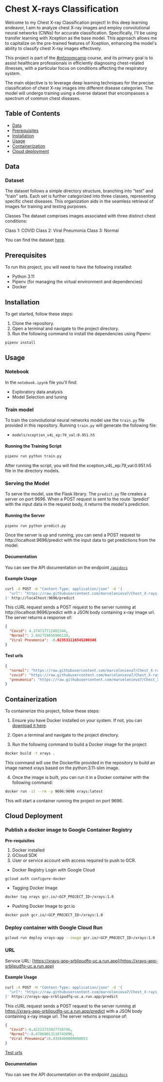 # Chest X-rays Classification

Welcome to my Chest X-ray Classification project! In this deep learning endeavor, I aim to analyze chest X-ray images and employ convolutional neural networks (CNNs) for accurate classification. Specifically, I'll be using transfer learning with Xception as the base model. This approach allows me to capitalize on the pre-trained features of Xception, enhancing the model's ability to classify chest X-ray images effectively.

This project is part of the [#mlzoomcamp](https://github.com/DataTalksClub/machine-learning-zoomcamp/) course, and its primary goal is to assist healthcare professionals in efficiently diagnosing chest-related illnesses, with a particular focus on conditions affecting the respiratory system.

The main objective is to leverage deep learning techniques for the precise classification of chest X-ray images into different disease categories. The model will undergo training using a diverse dataset that encompasses a spectrum of common chest diseases.

## Table of Contents
- [Data](#data)
- [Prerequisites](#prerequisites)
- [Installation](#installation)
- [Usage](#usage)
- [Containerization](#containerization)
- [Cloud deployment](#Cloud-Deployment)

## Data

### Dataset

The dataset follows a simple directory structure, branching into "test" and "train" sets. Each set is further categorized into three classes, representing specific chest diseases. This organization aids in the seamless retrieval of images for training and testing purposes.

Classes
The dataset comprises images associated with three distinct chest conditions:

Class 1: COVID
Class 2: Viral Pneumonia
Class 3: Normal

You can find the dataset [here](https://www.kaggle.com/datasets/pranavraikokte/covid19-image-dataset).

## Prerequisites

To run this project, you will need to have the following installed:

- Python 3.11
- Pipenv (for managing the virtual environment and dependencies)
- Docker

## Installation

To get started, follow these steps:

1. Clone the repository.
2. Open a terminal and navigate to the project directory.
3. Run the following command to install the dependencies using Pipenv:

```bash
pipenv install
```

## Usage

### Notebook

In the `notebook.ipynb` file you'll find:
  - Exploratory data analysis
  - Model Selection and tuning

### Train model

To train the convolutional neural networks model use the `train.py` file provided in this repository. Running `train.py` will generate the following file:

- `models/xception_v4L_ep:79_val:0.951.h5`

#### Running the Training Script

```bash
pipenv run python train.py
```
After running the script, you will find the xception_v4L_ep:79_val:0.951.h5 file in the directory models.

### Serving the Model

To serve the model, use the Flask library. The `predict.py` file creates a server on port 9696. When a POST request is sent to the route '/predict' with the input data in the request body, it returns the model's prediction.

#### Running the Server

```bash
pipenv run python predict.py
```
Once the server is up and running, you can send a POST request to http://localhost:9696/predict with the input data to get predictions from the model.

 #### Documentation

 You can see the API documentation on the endpoint [`/apidocs`](http://localhost:9696/apidocs)

#### Example Usage

```bash
curl -X POST -H "Content-Type: application/json" -d '{
  "url": "https://raw.githubusercontent.com/marcelonieva7/Chest_X-rays_classification/main/test/data/covid.jpg"
}' http://localhost:9696/predict
```
This cURL request sends a POST request to the server running at http://localhost:9696/predict with a JSON body containing x-ray image url. The server returns a response of:
```JSON
{
  "Covid": 4.374717712402344,
  "Normal": 2.042759656906128,
  "Viral Pneumonia": -0.023531116545200348
}
```

#### Test urls

```JSON
{
  "normal": "https://raw.githubusercontent.com/marcelonieva7/Chest_X-rays_classification/main/test/data/normal.jpeg",
  "covid": "https://raw.githubusercontent.com/marcelonieva7/Chest_X-rays_classification/main/test/data/covid.jpg",
  "pneumonia": "https://raw.githubusercontent.com/marcelonieva7/Chest_X-rays_classification/main/test/data/pneumonia.jpeg"
}
```

## Containerization

To containerize this project, follow these steps:

1. Ensure you have Docker installed on your system. If not, you can [download it here](https://www.docker.com/get-started).

2. Open a terminal and navigate to the project directory.

3. Run the following command to build a Docker image for the project:

```bash
docker build -t xrays .
```

This command will use the Dockerfile provided in the repository to build an image named xrays based on the python:3.11-slim image.

4. Once the image is built, you can run it in a Docker container with the following command:

```bash
docker run -it --rm -p 9696:9696 xrays:latest
```

This will start a container running the project on port 9696.

## Cloud Deployment

### Publish a docker image to Google Container Registry

**Pre-requisites**
1. Docker installed
2. GCloud SDK
2. User or service account with access required to push to GCR.

- Docker Registry Login with Google Cloud

```bash
gcloud auth configure-docker
```

- Tagging Docker Image

```bash
docker tag xrays gcr.io/<GCP_PROJECT_ID>/xrays:1.0
```

- Pushing Docker Image to gcr.io

```bash
docker push gcr.io/<GCP_PROJECT_ID>/xrays:1.0 
```

### Deploy container with Google Cloud Run

```bash
gcloud run deploy xrays-app --image gcr.io/<GCP_PROJECT_ID>/xrays:1.0 --memory=2G --port=9696 --region us-central1 --platform managed --allow-unauthenticated --quiet
```

### URL

Service URL: [https://xrays-app-srblipudfq-uc.a.run.app](https://xrays-app-srblipudfq-uc.a.run.app)

#### Example Usage

```bash
curl -X POST -H "Content-Type: application/json" -d '{
  "url": "https://raw.githubusercontent.com/marcelonieva7/Chest_X-rays_classification/main/test/data/pneumonia.jpeg"
}' https://xrays-app-srblipudfq-uc.a.run.app/predict
```

This cURL request sends a POST request to the server running at https://xrays-app-srblipudfq-uc.a.run.app/predict with a JSON body containing x-ray image url. The server returns a response of:
```JSON
{
  "Covid":-0.42221733927726746,
  "Normal":-0.47069013118743896,
  "Viral Pneumonia":0.4358460009098053
}
```

 [Test urls](#Test-urls)

 #### Documentation

 You can see the API documentation on the endpoint [`/apidocs`](https://xrays-app-srblipudfq-uc.a.run.app/apidocs)